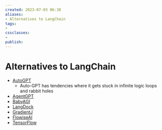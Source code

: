 ```yaml
---
created: 2023-07-03 06:38
aliases: 
- Alternatives to LangChain
tags:
- 
cssclasses:
- 
publish:
---
```


<!-- 
tags: 
-->

<!--internal
parent:: [[]]
child:: [[]]
related:: [[]]
-->

<!--external
- [ ] []()
-->

# Alternatives to LangChain

- [AutoGPT](https://autogpt.net)
  - Auto-GPT has tendencies where it gets stuck in infinite logic loops and rabbit holes
- [AgentGPT](https://agentgpt.reworkd.ai/)
- [BabyAGI](https://github.com/yoheinakajima/babyagi)
- [LangDock](https://www.langdock.com)
- [GradientJ](https://gradientj.com)
- [FlowiseAI](https://flowiseai.com)
- [TensorFlow](https://www.tensorflow.org/)
